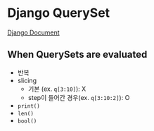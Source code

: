 # Django QuerySet

[Django Document](https://docs.djangoproject.com/en/3.0/ref/models/querysets/)

## When QuerySets are evaluated

- 반복
- slicing
  - 기본 (ex. `q[3:10]`): X
  - step이 들어간 경우(ex. `q[3:10:2]`): O
- `print()`
- `len()`
- `bool()`
